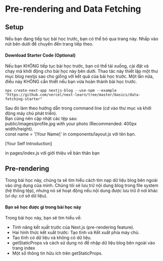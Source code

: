 # Pre-rendering and Data Fetching
## Setup
Nếu bạn đang tiếp tục bài học trước, bạn có thể bỏ qua trang này. Nhấp vào nút bên dưới để chuyển đến trang tiếp theo.
#### Download Starter Code (Optional)
Nếu bạn KHÔNG tiếp tục bài học trước, bạn có thể tải xuống, cài đặt và chạy mã khởi động cho bài học này bên dưới. Thao tác này thiết lập một thư mục blog nextjs sao cho giống với kết quả của bài học trước.
Một lần nữa, điều này KHÔNG cần thiết nếu bạn vừa hoàn thành bài học trước.
```
npx create-next-app nextjs-blog --use-npm --example "https://github.com/vercel/next-learn/tree/master/basics/data-fetching-starter"
```
Sau đó làm theo hướng dẫn trong command line (cd vào thư mục và khởi động máy chủ phát triển).  
Bạn cũng nên cập nhật các tệp sau:  
public/images/profile.jpg with your photo (Recommended: 400px width/height).  
const name = '[Your Name]' in components/layout.js với tên bạn.  
<p>[Your Self Introduction]</p> in pages/index.js với giới thiệu về bản thân bạn

## Pre-rendering
Trong bài học này, chúng ta sẽ tìm hiểu cách tìm nạp dữ liệu blog bên ngoài vào ứng dụng của mình. Chúng tôi sẽ lưu trữ nội dung blog trong file system (hệ thống tệp), nhưng nó sẽ hoạt động nếu nội dung được lưu trữ ở nơi khác (ví dụ: cơ sở dữ liệu).
#### Bạn sẽ học được gì trong bài học này
Trong bài học này, bạn sẽ tìm hiểu về: 
- Tính năng kết xuất trước của Next.js (pre-rendering feature).
- Hai hình thức kết xuất trước: Tạo tĩnh và Kết xuất phía máy chủ. 
- Tạo tĩnh có dữ liệu và không có dữ liệu.
- getStaticProps và cách sử dụng nó để nhập dữ liệu blog bên ngoài vào trang index
- Một số thông tin hữu ích trên getStaticProps.



